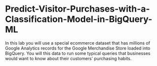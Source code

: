 # Predict-Visitor-Purchases-with-a-Classification-Model-in-BigQuery-ML
In this lab you will use a special ecommerce dataset that has millions of Google Analytics records for the Google Merchandise Store loaded into BigQuery. You will this data to run some typical queries that businesses would want to know about their customers' purchasing habits.
